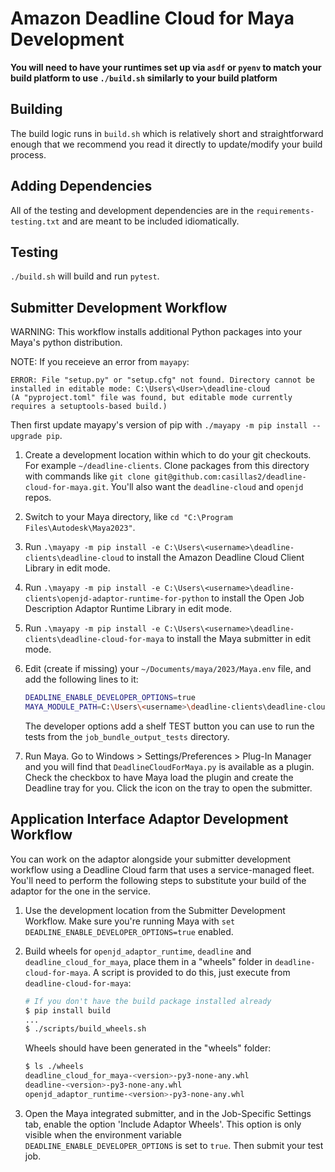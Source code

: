 # Amazon Deadline Cloud for Maya Development

**You will need to have your runtimes set up via `asdf` or `pyenv` to match your build platform to
use `./build.sh` similarly to your build platform**

## Building

The build logic runs in `build.sh` which is relatively short
and straightforward enough that we recommend you read it directly to update/modify your build process.

## Adding Dependencies

All of the testing and development dependencies are in the `requirements-testing.txt` and are meant to be included idiomatically.

## Testing

`./build.sh` will build and run `pytest`.

## Submitter Development Workflow

WARNING: This workflow installs additional Python packages into your Maya's python distribution.

NOTE: If you receieve an error from `mayapy`: 
```
ERROR: File "setup.py" or "setup.cfg" not found. Directory cannot be installed in editable mode: C:\Users\<User>\deadline-cloud
(A "pyproject.toml" file was found, but editable mode currently requires a setuptools-based build.)
```
Then first update mayapy's version of pip with `./mayapy -m pip install --upgrade pip`. 

1. Create a development location within which to do your git checkouts. For example `~/deadline-clients`. Clone packages from this directory with commands like `git clone git@github.com:casillas2/deadline-cloud-for-maya.git`. You'll also want the `deadline-cloud` and `openjd` repos.
2. Switch to your Maya directory, like `cd "C:\Program Files\Autodesk\Maya2023"`.
3. Run `.\mayapy -m pip install -e C:\Users\<username>\deadline-clients\deadline-cloud` to install the Amazon Deadline Cloud Client Library in edit mode.
4. Run `.\mayapy -m pip install -e C:\Users\<username>\deadline-clients\openjd-adaptor-runtime-for-python` to install the Open Job Description Adaptor Runtime Library in edit mode.
5. Run `.\mayapy -m pip install -e C:\Users\<username>\deadline-clients\deadline-cloud-for-maya` to install the Maya submitter in edit mode.
6. Edit (create if missing) your `~/Documents/maya/2023/Maya.env` file, and add the following lines to it:

   ```bash
   DEADLINE_ENABLE_DEVELOPER_OPTIONS=true
   MAYA_MODULE_PATH=C:\Users\<username>\deadline-clients\deadline-cloud-for-maya\maya_submitter_plugin
   ```

   The developer options add a shelf TEST button you can use to run the tests from the `job_bundle_output_tests` directory.
7. Run Maya. Go to Windows > Settings/Preferences > Plug-In Manager and you will find that `DeadlineCloudForMaya.py` is available as a plugin. Check the checkbox to have Maya load the plugin and create the Deadline tray for you. Click the icon on the tray to open the submitter.

## Application Interface Adaptor Development Workflow

You can work on the adaptor alongside your submitter development workflow using a Deadline Cloud
farm that uses a service-managed fleet. You'll need to perform the following steps to substitute
your build of the adaptor for the one in the service.

1. Use the development location from the Submitter Development Workflow. Make sure you're running Maya with `set DEADLINE_ENABLE_DEVELOPER_OPTIONS=true` enabled.
2. Build wheels for `openjd_adaptor_runtime`, `deadline` and `deadline_cloud_for_maya`, place them in a "wheels" folder in `deadline-cloud-for-maya`. A script is provided to do this, just execute from `deadline-cloud-for-maya`:

   ```bash
   # If you don't have the build package installed already
   $ pip install build
   ...
   $ ./scripts/build_wheels.sh
   ```

   Wheels should have been generated in the "wheels" folder:

   ```bash
   $ ls ./wheels
   deadline_cloud_for_maya-<version>-py3-none-any.whl
   deadline-<version>-py3-none-any.whl
   openjd_adaptor_runtime-<version>-py3-none-any.whl
   ```

3. Open the Maya integrated submitter, and in the Job-Specific Settings tab, enable the option 'Include Adaptor Wheels'. This option is only visible when the environment variable `DEADLINE_ENABLE_DEVELOPER_OPTIONS` is set to `true`. Then submit your test job.
